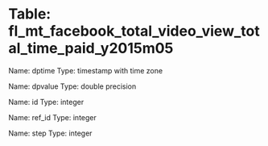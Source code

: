Table: fl_mt_facebook_total_video_view_total_time_paid_y2015m05
===============================================================

Name: dptime
Type: timestamp with time zone

Name: dpvalue
Type: double precision

Name: id
Type: integer

Name: ref_id
Type: integer

Name: step
Type: integer

